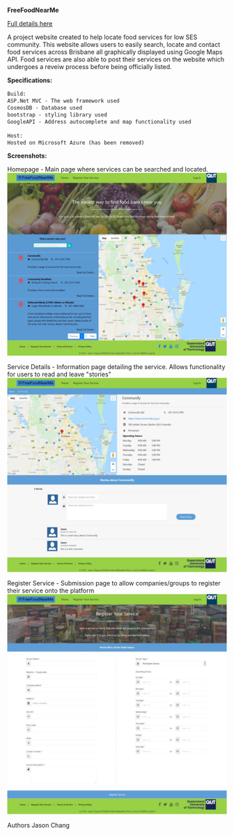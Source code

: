 <strong>FreeFoodNearMe</strong>

[Full details here](DetailedReport.pdf)

A project website created to help locate food services for low SES community. 
This website allows users to easily search, locate and contact food services across Brisbane all graphically displayed using Google Maps API. 
Food services are also able to post their services on the website which undergoes a reveiw process before being officially listed.

<strong>Specifications:</strong>
    
    Build:
    ASP.Net MVC - The web framework used
    CosmosDB - Database used
    bootstrap - styling library used
    GoogleAPI - Address autocomplete and map functionality used
    
    Host:
    Hosted on Microsoft Azure (has been removed)
    
<strong>Screenshots:</strong>

Homepage - Main page where services can be searched and located.
![](Images/Homepage.png)

Service Details - Information page detailing the service. Allows functionality for users to read and leave "stories"
![](Images/ServiceDetails.png)

Register Service - Submission page to allow companies/groups to register their service onto the platform
![](Images/RegisterService.png)

Authors
    Jason Chang 
